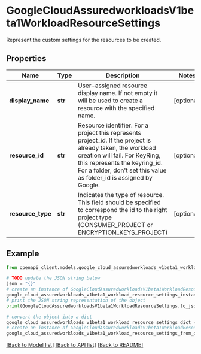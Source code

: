 # GoogleCloudAssuredworkloadsV1beta1WorkloadResourceSettings

Represent the custom settings for the resources to be created.

## Properties

Name | Type | Description | Notes
------------ | ------------- | ------------- | -------------
**display_name** | **str** | User-assigned resource display name. If not empty it will be used to create a resource with the specified name. | [optional] 
**resource_id** | **str** | Resource identifier. For a project this represents project_id. If the project is already taken, the workload creation will fail. For KeyRing, this represents the keyring_id. For a folder, don&#39;t set this value as folder_id is assigned by Google. | [optional] 
**resource_type** | **str** | Indicates the type of resource. This field should be specified to correspond the id to the right project type (CONSUMER_PROJECT or ENCRYPTION_KEYS_PROJECT) | [optional] 

## Example

```python
from openapi_client.models.google_cloud_assuredworkloads_v1beta1_workload_resource_settings import GoogleCloudAssuredworkloadsV1beta1WorkloadResourceSettings

# TODO update the JSON string below
json = "{}"
# create an instance of GoogleCloudAssuredworkloadsV1beta1WorkloadResourceSettings from a JSON string
google_cloud_assuredworkloads_v1beta1_workload_resource_settings_instance = GoogleCloudAssuredworkloadsV1beta1WorkloadResourceSettings.from_json(json)
# print the JSON string representation of the object
print(GoogleCloudAssuredworkloadsV1beta1WorkloadResourceSettings.to_json())

# convert the object into a dict
google_cloud_assuredworkloads_v1beta1_workload_resource_settings_dict = google_cloud_assuredworkloads_v1beta1_workload_resource_settings_instance.to_dict()
# create an instance of GoogleCloudAssuredworkloadsV1beta1WorkloadResourceSettings from a dict
google_cloud_assuredworkloads_v1beta1_workload_resource_settings_from_dict = GoogleCloudAssuredworkloadsV1beta1WorkloadResourceSettings.from_dict(google_cloud_assuredworkloads_v1beta1_workload_resource_settings_dict)
```
[[Back to Model list]](../README.md#documentation-for-models) [[Back to API list]](../README.md#documentation-for-api-endpoints) [[Back to README]](../README.md)


